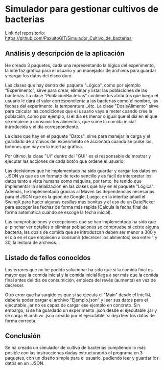 # Simulador para gestionar cultivos de bacterias

Link del repositorio: https://github.com/PaxuitoGIT/Simulador_Cultivo_de_bacterias

## Análisis y descripción de la aplicación

He creado 3 paquetes, cada una representando la lógica del experimento, la interfaz gráfica para el usuario y un manejador de archivos para guardar y cargar los datos del disco duro.

Las clases que hay dentro del paquete "Lógica", como por ejemplo "Experimento", sirve para crear, eliminar y listar las poblaciones de las bacterias. La clase "PoblacionBacterias" 
contiene los atributos que luego el usuario le dará el valor correspondiente a las bacterias como el nombre, las fechas del experimento, la temperatura...étc. La clase "DosisAlimento"
sirve para calcular las condiciones que el usuario vaya a meter cuando cree la población, como por ejemplo, si el día es menor o igual que el día en el que se empiece a consumir los alimentos,
que sume la comida inicial introducida y el día correspondiente.

La clase que hay en el paquete "Datos", sirve para manejar la carga y el guardado de archivos del experimento se accionará cuando se pulse los botones que hay en la interfaz gráfica.

Por último, la clase "UI" dentro del "GUI" es el responsable de mostrar y ejecutar las acciones de cada botón que ordene el usuario.

Las decisiones que he implementado ha sido guardar y cargar los datos en .JSON ya que es un formato de texto sencillo y es fácil de interpretar los datos tanto a vista humana como máquina, por tanto,
he tenido que implementar la serialización en las clases que hay en el paquete "Lógica". Además, he implementado gracias al Maven las dependencias necesarias para el JSON que es 
la gson de Google. Luego, en la interfaz añadí el SwingX para hacer algunas casillas más bonitas y el uso de un DatePicker para escoger las fechas de forma más rápida (Calcula 
la fecha final de forma automática cuando se escoge la fecha inicial). 

Las comprobaciones y excepciones que se han implementado ha sido que al pinchar ver detalles o eliminar poblaciones se compruebe si existe alguna bacteria, las dosis de comida que se introduzcan
deben ser menor a 300 y el dia en el que empiecen a consumir (decrecer los alimentos) sea entre 1 y 30, la lectura de archivos...

## Listado de fallos conocidos

Los errores que no he podido solucionar ha sido que si la comida final es mayor que la comida inicial y la comida inicial llega a ser más que la comida final antes del día de consumición, empieza del revés (aumenta) en vez de decrecer.

Otro error que ha surgido es que si se ejecuta el "Main" desde el IntelliJ, debería poder cargar el archivo "Ejemplo.json" y leer sus datos pero el ejecutable .jar no es 
capaz de cargar ese ejemplo en concreto. Sin embargo, si se ha guardado un experimento .json desde el ejecutable .jar y se carga el archivo .json creado por el ejecutable, sí deja leer los datos de forma correcta.

## Conclusión 

Se ha creado un simulador de cultivo de bacterias cumpliendo lo más posible con las instrucciones dadas estructurando el programa en 3 paquetes, con un diseño simple para el usuario, pudiendo leer y guardar los datos en un .JSON.
